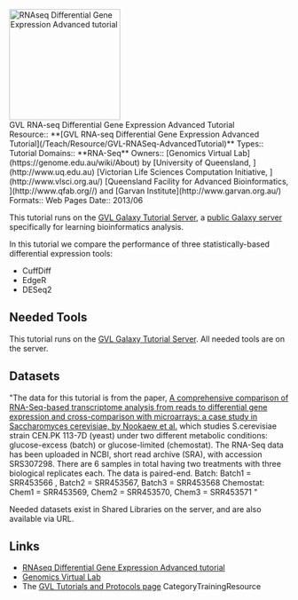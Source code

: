 <div class='center'>
<a href='https://docs.google.com/document/d/1fQ1XfeOKhezJUDTzMXtZVY20c3RGoHe-HLvFOGzqU4s/pub'><img src='/PublicGalaxyServers/GenomicsVirtualLab300.png' alt='RNAseq Differential Gene Expression Advanced tutorial' height="200" /></a>
</div>

<div class="title">GVL RNA-seq Differential Gene Expression Advanced Tutorial</div>



<div class='deploymentbox'>
 Resource:: **[GVL RNA-seq Differential Gene Expression Advanced Tutorial](/Teach/Resource/GVL-RNASeq-AdvancedTutorial)**
 Types:: Tutorial
 Domains:: **RNA-Seq** 
 Owners:: [Genomics Virtual Lab](https://genome.edu.au/wiki/About) by [University of Queensland, ](http://www.uq.edu.au) [Victorian Life Sciences Computation Initiative, ](http://www.vlsci.org.au/) [Queensland Facility for Advanced Bioinformatics, ](http://www.qfab.org//) and [Garvan Institute](http://www.garvan.org.au/)
 Formats:: Web Pages  
 Date:: 2013/06 
</div>

This tutorial runs on the [GVL Galaxy Tutorial Server](http://galaxy-tut.genome.edu.au/), a [public Galaxy server](/PublicGalaxyServers) specifically for learning bioinformatics analysis.

In this tutorial we compare the performance of three statistically-based differential expression tools:
* CuffDiff
* EdgeR
* DESeq2

## Needed Tools

This tutorial runs on the [GVL Galaxy Tutorial Server](http://galaxy-tut.genome.edu.au/).  All needed tools are on the server.

## Datasets

"The data for this tutorial is from the paper, [A comprehensive comparison of RNA-Seq-based transcriptome analysis from reads to differential gene expression and cross-comparison with microarrays: a case study in Saccharomyces cerevisiae, by Nookaew et al.](http://www.ncbi.nlm.nih.gov/pmc/articles/PMC3488244/) which studies S.cerevisiae strain CEN.PK 113-7D (yeast) under two different metabolic conditions: glucose-excess (batch) or glucose-limited (chemostat).
The RNA-Seq data has been uploaded in NCBI, short read archive (SRA), with accession SRS307298. There are 6 samples in total having two treatments with three biological replicates each. The data is paired-end.
Batch: Batch1 = SRR453566 , Batch2 = SRR453567, Batch3 = SRR453568
Chemostat: Chem1 = SRR453569, Chem2 = SRR453570, Chem3 = SRR453571
"

Needed datasets exist in Shared Libraries on the server, and are also available via URL.

## Links

* [RNAseq Differential Gene Expression Advanced tutorial](https://docs.google.com/document/d/1fQ1XfeOKhezJUDTzMXtZVY20c3RGoHe-HLvFOGzqU4s/pub)
* [Genomics Virtual Lab](https://genome.edu.au/wiki/GVL)
* The [GVL Tutorials and Protocols page](https://genome.edu.au/wiki/Learn)
CategoryTrainingResource
